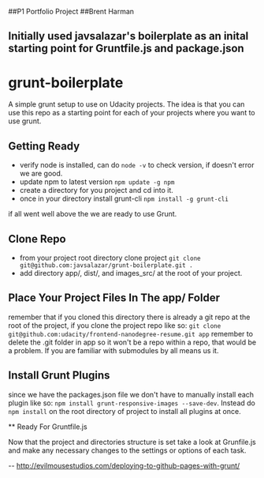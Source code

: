 ##P1 Portfolio Project
##Brent Harman

## Initially used javsalazar's boilerplate as an inital starting point for Gruntfile.js and package.json

# grunt-boilerplate
A simple grunt setup to use on Udacity projects.  The idea is that you can use this repo as a starting point for each of your projects where you want to use grunt.

## Getting Ready

* verify node is installed, can do `node -v` to check version, if doesn't error we are good.
* update npm to latest version `npm update -g npm`
* create a directory for you project and cd into it.
* once in your directory install grunt-cli `npm install -g grunt-cli`

if all went well above the we are ready to use Grunt.

## Clone Repo

* from your project root directory clone project `git clone git@github.com:javsalazar/grunt-boilerplate.git .`
* add directory app/, dist/, and images_src/ at the root of your project.


## Place Your Project Files In The app/ Folder

remember that if you cloned this directory there is already a git repo at the root of the project, if you clone the project repo like so: `git clone git@github.com:udacity/frontend-nanodegree-resume.git app` remember to delete the .git folder in app so it won't be a repo within a repo, that would be a problem. If you are familiar with submodules by all means us it.

## Install Grunt Plugins

since we have the packages.json file we don't have to manually install each plugin like so: `npm install grunt-responsive-images --save-dev`.  Instead do `npm install` on the root directory of project to install all plugins at once.

** Ready For Gruntfile.js

Now that the project and directories structure is set take a look at Grunfile.js and make any necessary changes to the settings or options of each task.

-- http://evilmousestudios.com/deploying-to-github-pages-with-grunt/
